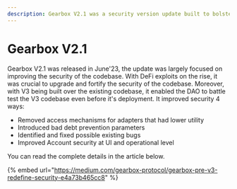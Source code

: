 ```yaml
---
description: Gearbox V2.1 was a security version update built to bolster Gearbox's safety
---
```


# Gearbox V2.1

Gearbox V2.1 was released in June'23, the update was largely focused on improving the security of the codebase. With DeFi exploits on the rise, it was crucial to upgrade and fortify the security of the codebase. Moreover, with V3 being built over the existing codebase, it enabled the DAO to battle test the V3 codebase even before it's deployment. It improved security 4 ways:

* Removed access mechanisms for adapters that had lower utility
* Introduced bad debt prevention parameters
* Identified and fixed possible existing bugs&#x20;
* Improved Account security at UI and operational level

You can read the complete details in the article below.

{% embed url="https://medium.com/gearbox-protocol/gearbox-pre-v3-redefine-security-e4a73b465cc8" %}
